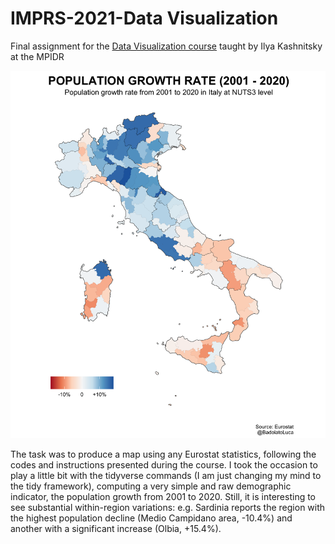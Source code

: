 # IMPRS-2021-Data Visualization

Final assignment for the [Data Visualization course](https://www.demogr.mpg.de/en/career_6122/international_advanced_studies_in_demography_6682/courses_6931/data_visualization_the_art_skill_cocktail_7809/) taught by Ilya Kashnitsky at the MPIDR 

<img src="graph.png" width="550" />

The task was to produce a map using any Eurostat statistics, following the codes and instructions presented during the course. I took the occasion to play a little bit with the tidyverse commands (I am just changing my mind to the tidy framework), computing a very simple and raw demographic indicator, the population growth from 2001 to 2020. Still, it is interesting to see substantial within-region variations: e.g. Sardinia reports the region with the highest population decline (Medio Campidano area, -10.4%) and another with a significant increase (Olbia, +15.4%). 


